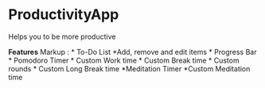 # ProductivityApp
Helps you to be more productive

**Features**
Markup :  * To-Do List
            *Add, remove and edit items
            * Progress Bar
          * Pomodoro Timer
            * Custom Work time
            * Custom Break time
            * Custom rounds
            * Custom Long Break time
          *Meditation Timer
            *Custom Meditation time